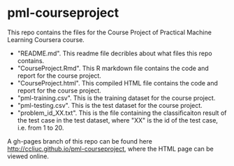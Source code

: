 # pml-courseproject
This repo contains the files for the Course Project of Practical Machine Learning Coursera course.

* "README.md". This readme file decribles about what files this repo contains.
* "CourseProject.Rmd". This R markdown file contains the code and report for the course project.
* "CourseProject.html". This compiled HTML file contains the code and report for the course project.
* "pml-training.csv". This is the training dataset for the course project.
* "pml-testing.csv". This is the test dataset for the course project.
* "problem_id_XX.txt". This is the file containing the classificaiton result of the test case in the test dataset, where  "XX" is the id of the test case, i.e. from 1 to 20.

A gh-pages branch of this repo can be found here http://ccliuc.github.io/pml-courseproject, where the HTML page can be viewed online.



